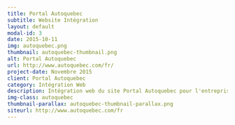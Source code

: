 ```yaml
---
title: Portal Autoquebec
subtitle: Website Intégration
layout: default
modal-id: 3
date: 2015-10-11
img: autoquebec.png
thumbnail: autoquebec-thumbnail.png
alt: Portal Autoquebec
url: http://www.autoquebec.com/fr/
project-date: Novembre 2015
client: Portal Autoquebec
category: Intégration Web
description: Intégration web du site Portal Autoquebec pour l'entreprise Solutions Medias 360
img-class: autoquebec
thumbnail-parallax: autoquebec-thumbnail-parallax.png
siteurl: http://www.autoquebec.com/fr
---
```

